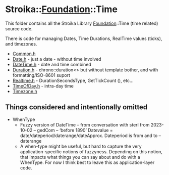 # Stroika::[Foundation](../)::Time

This folder contains all the Stroika Library [Foundation](../)::Time (time related) source code.

There is code for managing Dates, Time Durations, RealTime values (ticks), and timezones.

- [Common.h](Common.h)
- [Date.h](Date.h) - just a date - without time involved
- [DateTime.h](DateTime.h) - date and time combined
- [Duration.h](Duration.h) - chrono::duration\<> but without template bother, and with formatting/ISO-8601 suport
- [Realtime.h](Realtime.h) - DurationSecondsType, GetTickCount (), etc...
- [TimeOfDay.h](TimeOfDay.h) - intra-day time
- [Timezone.h](Timezone.h)

## Things considered and intentionally omitted

- WhenType
  - Fuzzy version of DateTime – from conversation with sterl from 2023-10-02 – gedCom – ‘before 1890’
	Datevalue = date/dateperiod/daterange/dateApprox. Dateperiod is from and to – daterange
  - A when-type might be useful, but hard to capture the very application-specific notions of fuzzyness.
    Depending on this notion, that impacts what things you can say about and do with a WhenType. For now
    I think best to leave this as application-layer code.
